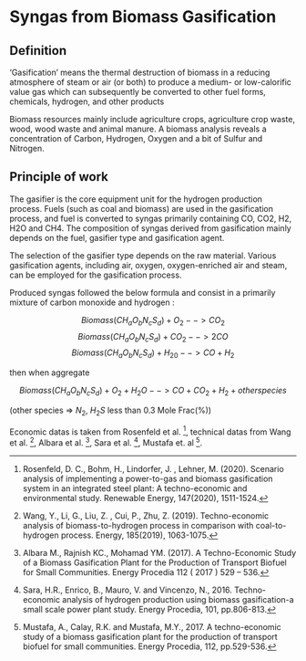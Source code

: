 # Syngas from Biomass Gasification

## Definition
‘Gasification’ means the thermal destruction of biomass in a reducing atmosphere of steam or air (or both) to produce a medium- or low-calorific value gas which can subsequently be converted to other fuel forms, chemicals, hydrogen, and other products

Biomass resources mainly include agriculture crops, agriculture crop waste, wood, wood waste and animal manure. A biomass analysis reveals a concentration of Carbon, Hydrogen, Oxygen and a bit of Sulfur and Nitrogen.

## Principle of work
The gasifier is the core equipment unit for the hydrogen production process. Fuels (such as coal and biomass) are used in the gasification process, and fuel is converted to syngas primarily containing CO, CO2, H2, H2O and CH4. The composition of syngas derived from gasification mainly depends on the fuel, gasifier type and gasification agent. 

The selection of the gasifier type depends on the raw material. Various gasification agents, including air, oxygen, oxygen-enriched air and steam, can be employed for the gasification process.

Produced syngas followed the below formula and consist in a primarily mixture of carbon monoxide and hydrogen : 

$$ Biomass(CH_aO_bN_cS_d) + O_2 --> CO_2$$
$$ Biomass(CH_aO_bN_cS_d) + CO_2 --> 2CO$$
$$ Biomass(CH_aO_bN_cS_d) + H_20 --> CO + H_2$$

then when aggregate

$$ Biomass(CH_aO_bN_cS_d) + O_2 + H_2O --> CO + CO_2 + H_2 + other species$$

(other species => $N_2$, $H_2S$ less than 0.3 Mole Frac(%))

Economic datas is taken from Rosenfeld et al. [^1], technical datas from Wang et al. [^2], Albara et al. [^3], Sara et al. [^4], Mustafa et. al [^5].



[^1]: Rosenfeld, D. C., Bohm, H., Lindorfer, J. , Lehner, M.  (2020). Scenario analysis of implementing a power-to-gas and biomass gasification system in an integrated steel plant: A techno-economic and environmental study. Renewable Energy, 147(2020), 1511-1524.

[^2]: Wang, Y., Li, G., Liu, Z. , Cui, P., Zhu, Z.  (2019). Techno-economic analysis of biomass-to-hydrogen process in comparison with coal-to-hydrogen process. Energy, 185(2019), 1063-1075.

[^3]: Albara M., Rajnish KC., Mohamad YM.  (2017). A Techno-Economic Study of a Biomass Gasification Plant for the Production of Transport Biofuel for Small Communities. Energy Procedia 112 ( 2017 ) 529 – 536.

[^4]: Sara, H.R., Enrico, B., Mauro, V. and Vincenzo, N., 2016. Techno-economic analysis of hydrogen production using biomass gasification-a small scale power plant study. Energy Procedia, 101, pp.806-813.

[^5]: Mustafa, A., Calay, R.K. and Mustafa, M.Y., 2017. A techno-economic study of a biomass gasification plant for the production of transport biofuel for small communities. Energy Procedia, 112, pp.529-536.
